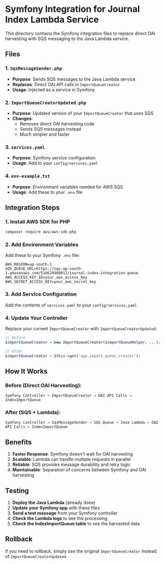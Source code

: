 # Symfony Integration for Journal Index Lambda Service

This directory contains the Symfony integration files to replace direct OAI harvesting with SQS messaging to the Java Lambda service.

## Files

### 1. `SqsMessageSender.php`
- **Purpose**: Sends SQS messages to the Java Lambda service
- **Replaces**: Direct OAI API calls in `ImportQueueCreator`
- **Usage**: Injected as a service in Symfony

### 2. `ImportQueueCreatorUpdated.php`
- **Purpose**: Updated version of your `ImportQueueCreator` that uses SQS
- **Changes**: 
  - Removes direct OAI harvesting code
  - Sends SQS messages instead
  - Much simpler and faster

### 3. `services.yaml`
- **Purpose**: Symfony service configuration
- **Usage**: Add to your `config/services.yaml`

### 4. `env-example.txt`
- **Purpose**: Environment variables needed for AWS SQS
- **Usage**: Add these to your `.env` file

## Integration Steps

### 1. Install AWS SDK for PHP
```bash
composer require aws/aws-sdk-php
```

### 2. Add Environment Variables
Add these to your Symfony `.env` file:
```env
AWS_REGION=ap-south-1
SQS_QUEUE_URL=https://sqs.ap-south-1.amazonaws.com/518624980012/journal-index-integration-queue
AWS_ACCESS_KEY_ID=your_aws_access_key
AWS_SECRET_ACCESS_KEY=your_aws_secret_key
```

### 3. Add Service Configuration
Add the contents of `services.yaml` to your `config/services.yaml`

### 4. Update Your Controller
Replace your current `ImportQueueCreator` with `ImportQueueCreatorUpdated`:

```php
// Before
$importQueueCreator = new ImportQueueCreator($importQueueHelper, ...);

// After  
$importQueueCreator = $this->get('app.import_queue_creator');
```

## How It Works

### Before (Direct OAI Harvesting):
```
Symfony Controller → ImportQueueCreator → OAI API Calls → IndexImportQueue
```

### After (SQS + Lambda):
```
Symfony Controller → SqsMessageSender → SQS Queue → Java Lambda → OAI API Calls → IndexImportQueue
```

## Benefits

1. **Faster Response**: Symfony doesn't wait for OAI harvesting
2. **Scalable**: Lambda can handle multiple requests in parallel
3. **Reliable**: SQS provides message durability and retry logic
4. **Maintainable**: Separation of concerns between Symfony and OAI harvesting

## Testing

1. **Deploy the Java Lambda** (already done)
2. **Update your Symfony app** with these files
3. **Send a test message** from your Symfony controller
4. **Check the Lambda logs** to see the processing
5. **Check the IndexImportQueue table** to see the harvested data

## Rollback

If you need to rollback, simply use the original `ImportQueueCreator` instead of `ImportQueueCreatorUpdated`.
